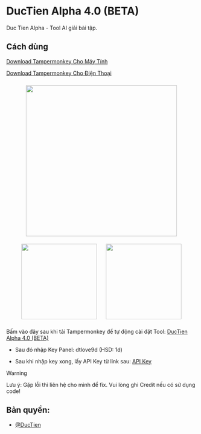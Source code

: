 # DucTien Alpha 4.0 (BETA)
Duc Tien Alpha - Tool AI giải bài tập.

## **Cách dùng**

[Download Tampermonkey Cho Máy Tính](https://chromewebstore.google.com/detail/tampermonkey/dhdgffkkebhmkfjojejmpbldmpobfkfo)

[Download Tampermonkey Cho Điện Thoại](https://chromewebstore.google.com/detail/tampermonkey/dhdgffkkebhmkfjojejmpbldmpobfkfo)

<p align="center">
  <img src="https://media.discordapp.net/attachments/1395951471140278455/1428708878283178005/image.png?ex=68f37c54&is=68f22ad4&hm=c9178dac801300327c31e1e22f86a8f6646f6403c047110e35dcbe681221896e&=&format=webp&quality=lossless" width="400" style="margin: 10px;">
  <img src="https://media.discordapp.net/attachments/1395951471140278455/1428708878283178005/image.png?ex=68f37c54&is=68f22ad4&hm=c9178dac801300327c31e1e22f86a8f6646f6403c047110e35dcbe681221896e&=&format=webp&quality=lossless" width="200" style="margin: 10px;">
  <img src="https://media.discordapp.net/attachments/1395951471140278455/1428708878283178005/image.png?ex=68f37c54&is=68f22ad4&hm=c9178dac801300327c31e1e22f86a8f6646f6403c047110e35dcbe681221896e&=&format=webp&quality=lossless" width="200" style="margin: 10px;">
</p>


Bấm vào đây sau khi tải Tampermonkey để tự động cài đặt Tool: [DucTien Alpha 4.0 (BETA)](https://raw.githubusercontent.com/ductienalpha/DucTienAlpha4.0/main/tampermonkey.user.js)

- Sau đó nhập Key Panel: dtlove9d (HSD: 1d)

- Sau khi nhập key xong, lấy API Key từ link sau: [API Key](https://aistudio.google.com/app/apikey)

> [!WARNING]
Lưu ý: Gặp lỗi thì liên hệ cho mình để fix. Vui lòng ghi Credit nếu có sử dụng code!

 ## Bản quyền:
- [@DucTien](https://www.facebook.com/profile.php?id=61577305401386)



